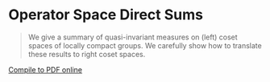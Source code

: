# Operator Space Direct Sums

> We give a summary of quasi-invariant measures on (left) coset spaces of locally compact
groups.  We carefully show how to translate these results to right coset spaces.

[Compile to PDF online](https://latexonline.cc/compile?git=https%3A%2F%2Fgithub.com%2FMatthewDaws%2FMathematics&target=Quasi-Inv-Measures%2Fqimeasures.tex&command=pdflatex)
